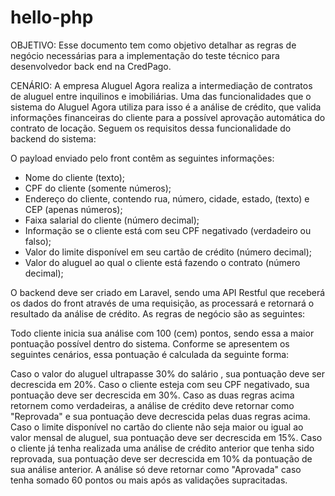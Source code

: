 # hello-php

OBJETIVO: Esse documento tem como objetivo detalhar as regras de negócio necessárias para a implementação do teste técnico para desenvolvedor back end na CredPago.

CENÁRIO: A empresa Aluguel Agora realiza a intermediação de contratos de aluguel entre inquilinos e imobiliárias. Uma das funcionalidades que o sistema do Aluguel Agora utiliza para isso é a análise de crédito, que valida informações financeiras do cliente para a possível aprovação automática do contrato de locação. Seguem os requisitos dessa funcionalidade do backend do sistema:

O payload enviado pelo front contêm as seguintes informações:

* Nome do cliente (texto);
* CPF do cliente (somente números);
* Endereço do cliente, contendo rua, número, cidade, estado, (texto) e CEP (apenas números);
* Faixa salarial do cliente (número decimal);
* Informação se o cliente está com seu CPF negativado (verdadeiro ou falso);
* Valor do limite disponível em seu cartão de crédito (número decimal);
* Valor do aluguel ao qual o cliente está fazendo o contrato (número decimal);

O backend deve ser criado em Laravel, sendo uma API Restful que receberá os dados do front através de uma requisição, as processará e retornará o resultado da análise de crédito. As regras de negócio são as seguintes:

Todo cliente inicia sua análise com 100 (cem) pontos, sendo essa a maior pontuação possível dentro do sistema. Conforme se apresentem os seguintes cenários, essa pontuação é calculada da seguinte forma:

Caso o valor do aluguel ultrapasse 30% do salário , sua pontuação deve ser decrescida em 20%.
Caso o cliente esteja com seu CPF negativado, sua pontuação deve ser decrescida em 30%.
Caso as duas regras acima retornem como verdadeiras, a análise de crédito deve retornar como "Reprovada" e sua pontuação deve decrescida pelas duas regras acima.
Caso o limite disponível no cartão do cliente não seja maior ou igual ao valor mensal de aluguel, sua pontuação deve ser decrescida em 15%.
Caso o cliente já tenha realizada uma análise de crédito anterior que tenha sido reprovada, sua pontuação deve ser decrescida em 10% da pontuação de sua análise anterior.
A análise só deve retornar como "Aprovada" caso tenha somado 60 pontos ou mais após as validações supracitadas.

